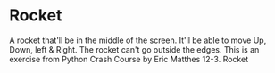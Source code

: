 # Rocket
A rocket that'll be in the middle of the screen. It'll be able to move Up, Down, left & Right. The rocket can't go outside the edges. This is an exercise from Python Crash Course by Eric Matthes 
12-3. Rocket
